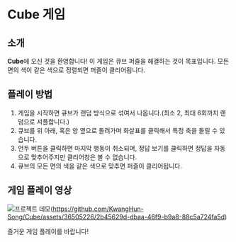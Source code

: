 # Cube 게임

## 소개

**Cube**에 오신 것을 환영합니다! 이 게임은 큐브 퍼즐을 해결하는 것이 목표입니다. 모든 면의 색이 같은 색으로 정렬되면 퍼즐이 클리어됩니다.

## 플레이 방법

1. 게임을 시작하면 큐브가 랜덤 방식으로 섞여서 나옵니다.(최소 2, 최대 6회까지 랜덤으로 셔플합니다.)
2. 큐브를 위 아래, 혹은 양 옆으로 돌려가며 화살표를 클릭해서 특정 축을 돌릴 수 있습니다.
3. 언두 버튼을 클릭하면 마지막 행동이 취소되며, 정답 보기를 클릭하면 정답을 자동으로 맞추어주지만 클리어창은 볼 수 없습니다.
4. 큐브의 모든 면의 색을 같은 색으로 맞추면 퍼즐이 클리어됩니다.

## 게임 플레이 영상


![프로젝트 데모]([https://github.com/KwangHun-Song/Cube/assets/36505226/443c517a-cb42-4000-ae92-a5012f2f88ed])(https://github.com/KwangHun-Song/Cube/assets/36505226/2b45629d-dbaa-46f9-b9a8-88c5a724fa5d)

즐거운 게임 플레이를 바랍니다!
